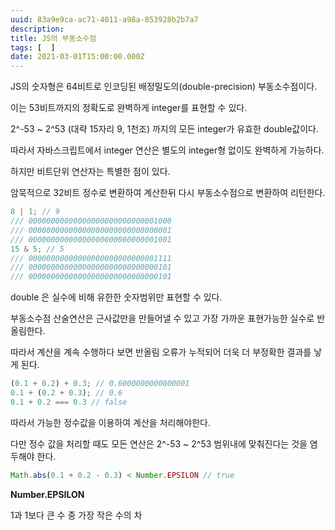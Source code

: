 ```yaml
---
uuid: 83a9e9ca-ac71-4011-a98a-853928b2b7a7
description: 
title: JS의 부동소수점
tags: [  ]
date: 2021-03-01T15:00:00.000Z
---
```








JS의 숫자형은 64비트로 인코딩된 배정밀도의(double-precision) 부동소수점이다.

이는 53비트까지의 정확도로 완벽하게 integer를 표현할 수 있다.

2^-53 ~ 2^53 (대략 15자리 9, 1천조) 까지의 모든 integer가 유효한 double값이다.

따라서 자바스크립트에서 integer 연산은 별도의 integer형 없이도 완벽하게 가능하다.

하지만 비트단위 연산자는 특별한 점이 있다.

암묵적으로 32비트 정수로 변환하여 계산한뒤 다시 부동소수점으로 변환하여 리턴한다.

```jsx
8 | 1; // 9
/// 00000000000000000000000000001000
/// 00000000000000000000000000000001
/// 00000000000000000000000000001001
15 & 5; // 5
/// 00000000000000000000000000001111
/// 00000000000000000000000000000101
/// 00000000000000000000000000000101
```

double 은 실수에 비해 유한한 숫자범위만 표현할 수 있다.

부동소수점 산술연산은 근사값만을 만들어낼 수 있고 가장 가까운 표현가능한 실수로 반올림한다.

따라서 계산을 계속 수행하다 보면 반올림 오류가 누적되어 더욱 더 부정확한 결과를 낳게 된다.

```jsx
(0.1 + 0.2) + 0.3; // 0.6000000000000001
0.1 + (0.2 + 0.3); // 0.6
0.1 + 0.2 === 0.3 // false
```

따라서 가능한 정수값을 이용하여 계산을 처리해야한다.

다만 정수 값을 처리할 때도 모든 연산은 2^-53 ~ 2^53 범위내에 맞춰진다는 것을 염두해야 한다.

```jsx
Math.abs(0.1 + 0.2 - 0.3) < Number.EPSILON // true
```

**Number.EPSILON**

1과 1보다 큰 수 중 가장 작은 수의 차